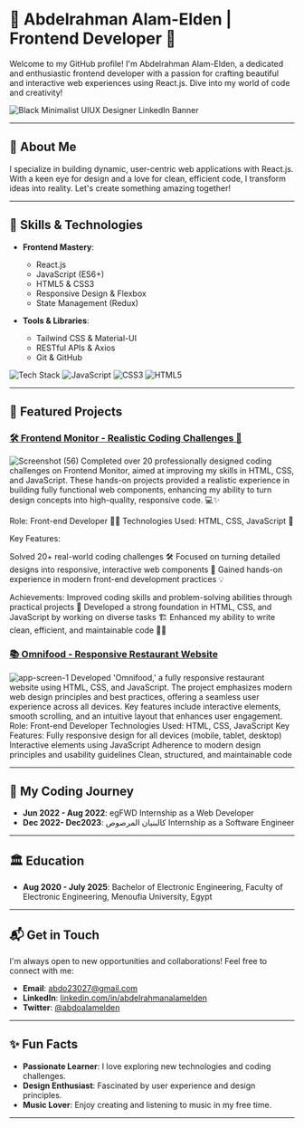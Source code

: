 # 🚀 Abdelrahman Alam-Elden | Frontend Developer 🚀

Welcome to my GitHub profile! I'm Abdelrahman Alam-Elden, a dedicated and enthusiastic frontend developer with a passion for crafting beautiful and interactive web experiences using React.js. Dive into my world of code and creativity!

![Black Minimalist UIUX Designer LinkedIn Banner](https://github.com/user-attachments/assets/92638056-b29c-4e7e-90b7-6500041a743f)


---

## 🌟 About Me

I specialize in building dynamic, user-centric web applications with React.js. With a keen eye for design and a love for clean, efficient code, I transform ideas into reality. Let's create something amazing together!

---

## 💼 Skills & Technologies

- **Frontend Mastery**:
  - React.js
  - JavaScript (ES6+)
  - HTML5 & CSS3
  - Responsive Design & Flexbox
  - State Management (Redux)

- **Tools & Libraries**:
  - Tailwind CSS & Material-UI
  - RESTful APIs & Axios
  - Git & GitHub

![Tech Stack](https://img.shields.io/badge/React-61DAFB?style=for-the-badge&logo=react&logoColor=white)
![JavaScript](https://img.shields.io/badge/JavaScript-F7DF1E?style=for-the-badge&logo=javascript&logoColor=black)
![CSS3](https://img.shields.io/badge/CSS3-1572B6?style=for-the-badge&logo=css3&logoColor=white)
![HTML5](https://img.shields.io/badge/HTML5-E34F26?style=for-the-badge&logo=html5&logoColor=white)

---

## 🚀 Featured Projects

### [🛠️ Frontend Monitor - Realistic Coding Challenges 🚀](https://github.com/abdelrahmanalamelden/Frontend-Monitor-Solutions)
![Screenshot (56)](https://github.com/user-attachments/assets/458b3257-0441-4698-930e-842a40094d1a)
Completed over 20 professionally designed coding challenges on Frontend Monitor, aimed at improving my skills in HTML, CSS, and JavaScript. These hands-on projects provided a realistic experience in building fully functional web components, enhancing my ability to turn design concepts into high-quality, responsive code. 💻✨

Role: Front-end Developer 👨‍💻
Technologies Used: HTML, CSS, JavaScript 📜

Key Features:

Solved 20+ real-world coding challenges 🛠️
Focused on turning detailed designs into responsive, interactive web components 📱
Gained hands-on experience in modern front-end development practices 💡

Achievements:
Improved coding skills and problem-solving abilities through practical projects 🧩
Developed a strong foundation in HTML, CSS, and JavaScript by working on diverse tasks 🏗️
Enhanced my ability to write clean, efficient, and maintainable code 🧼📝

### [📚 Omnifood - Responsive Restaurant Website](https://github.com/abdelrahmanalamelden/omnifood-project)
![app-screen-1](https://github.com/user-attachments/assets/6278efbc-ca33-4e3b-869b-fc8596b695c1)
Developed 'Omnifood,' a fully responsive restaurant website using HTML, CSS, and JavaScript. The project emphasizes modern web design principles and best practices, offering a seamless user experience across all devices. Key features include interactive elements, smooth scrolling, and an intuitive layout that enhances user engagement.
Role: Front-end Developer
Technologies Used: HTML, CSS, JavaScript
Key Features:
Fully responsive design for all devices (mobile, tablet, desktop)
Interactive elements using JavaScript
Adherence to modern design principles and usability guidelines
Clean, structured, and maintainable code

---

## 🧩 My Coding Journey

- **Jun 2022 - Aug 2022**: egFWD Internship as a Web Developer 
- **Dec 2022- Dec2023**: كالبنيان المرصوص Internship as a Software Engineer 


---

## 🏛 Education

- **Aug 2020 - July 2025**: Bachelor of Electronic Engineering, Faculty of Electronic Engineering,
   Menoufia University, Egypt 

---


## 📬 Get in Touch

I'm always open to new opportunities and collaborations! Feel free to connect with me:

- **Email**: [abdo23027@gmail.com](mailto:abdo23027@gmail.com)
- **LinkedIn**: [linkedin.com/in/abdelrahmanalamelden](https://www.linkedin.com/in/abdelrahmanalamelden/)
- **Twitter**: [@abdoalamelden](https://twitter.com/abdoalamelden)

---

## ✨ Fun Facts

- **Passionate Learner**: I love exploring new technologies and coding challenges.
- **Design Enthusiast**: Fascinated by user experience and design principles.
- **Music Lover**: Enjoy creating and listening to music in my free time.

---

